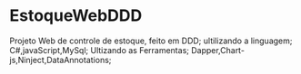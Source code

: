 # EstoqueWebDDD
Projeto Web de controle de estoque, 
  feito em DDD;
    ultilizando a linguagem; 
      C#,javaScript,MySql;
Ultizando as Ferramentas;
  Dapper,Chart-js,Ninject,DataAnnotations;
